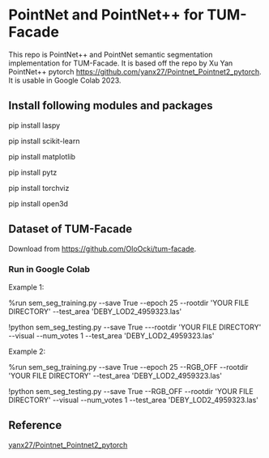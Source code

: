 # PointNet and PointNet++ for TUM-Facade

This repo is PointNet++ and PointNet semantic segmentation implementation for TUM-Facade. It is based off the repo by Xu Yan PointNet++ pytorch https://github.com/yanx27/Pointnet_Pointnet2_pytorch. It is usable in Google Colab 2023.


## Install following modules and packages
pip install laspy

pip install scikit-learn

pip install matplotlib

pip install pytz

pip install torchviz

pip install open3d


## Dataset of TUM-Facade
Download from https://github.com/OloOcki/tum-facade.

### Run in Google Colab

Example 1:

%run sem_seg_training.py  --save True --epoch 25 --rootdir 'YOUR FILE DIRECTORY' --test_area 'DEBY_LOD2_4959323.las'

!python sem_seg_testing.py  --save True ---rootdir 'YOUR FILE DIRECTORY' --visual --num_votes 1 --test_area 'DEBY_LOD2_4959323.las'

Example 2:

%run sem_seg_training.py  --save True --epoch 25 --RGB_OFF --rootdir 'YOUR FILE DIRECTORY' --test_area 'DEBY_LOD2_4959323.las'

!python sem_seg_testing.py  --save True --RGB_OFF --rootdir 'YOUR FILE DIRECTORY' --visual --num_votes 1 --test_area 'DEBY_LOD2_4959323.las'


## Reference
[yanx27/Pointnet_Pointnet2_pytorch](https://github.com/yanx27/Pointnet_Pointnet2_pytorch)





